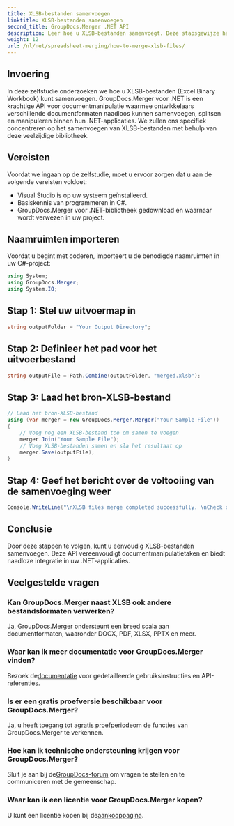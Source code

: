 ```yaml
---
title: XLSB-bestanden samenvoegen
linktitle: XLSB-bestanden samenvoegen
second_title: GroupDocs.Merger .NET API
description: Leer hoe u XLSB-bestanden samenvoegt. Deze stapsgewijze handleiding vereenvoudigt documentmanipulatietaken.
weight: 12
url: /nl/net/spreadsheet-merging/how-to-merge-xlsb-files/
---
```

## Invoering
In deze zelfstudie onderzoeken we hoe u XLSB-bestanden (Excel Binary Workbook) kunt samenvoegen. GroupDocs.Merger voor .NET is een krachtige API voor documentmanipulatie waarmee ontwikkelaars verschillende documentformaten naadloos kunnen samenvoegen, splitsen en manipuleren binnen hun .NET-applicaties. We zullen ons specifiek concentreren op het samenvoegen van XLSB-bestanden met behulp van deze veelzijdige bibliotheek.
## Vereisten
Voordat we ingaan op de zelfstudie, moet u ervoor zorgen dat u aan de volgende vereisten voldoet:
- Visual Studio is op uw systeem geïnstalleerd.
- Basiskennis van programmeren in C#.
- GroupDocs.Merger voor .NET-bibliotheek gedownload en waarnaar wordt verwezen in uw project.
  

## Naamruimten importeren
Voordat u begint met coderen, importeert u de benodigde naamruimten in uw C#-project:
```csharp
using System; 
using GroupDocs.Merger;
using System.IO;
```
## Stap 1: Stel uw uitvoermap in
```csharp
string outputFolder = "Your Output Directory";
```
## Stap 2: Definieer het pad voor het uitvoerbestand
```csharp
string outputFile = Path.Combine(outputFolder, "merged.xlsb");
```
## Stap 3: Laad het bron-XLSB-bestand
```csharp
// Laad het bron-XLSB-bestand
using (var merger = new GroupDocs.Merger.Merger("Your Sample File"))
{
    // Voeg nog een XLSB-bestand toe om samen te voegen
    merger.Join("Your Sample File");
    // Voeg XLSB-bestanden samen en sla het resultaat op
    merger.Save(outputFile);
}
```
## Stap 4: Geef het bericht over de voltooiing van de samenvoeging weer
```csharp
Console.WriteLine("\nXLSB files merge completed successfully. \nCheck output in {0}", outputFolder);
```

## Conclusie
Door deze stappen te volgen, kunt u eenvoudig XLSB-bestanden samenvoegen. Deze API vereenvoudigt documentmanipulatietaken en biedt naadloze integratie in uw .NET-applicaties.

## Veelgestelde vragen
### Kan GroupDocs.Merger naast XLSB ook andere bestandsformaten verwerken?
Ja, GroupDocs.Merger ondersteunt een breed scala aan documentformaten, waaronder DOCX, PDF, XLSX, PPTX en meer.
### Waar kan ik meer documentatie voor GroupDocs.Merger vinden?
 Bezoek de[documentatie](https://tutorials.groupdocs.com/merger/net/) voor gedetailleerde gebruiksinstructies en API-referenties.
### Is er een gratis proefversie beschikbaar voor GroupDocs.Merger?
 Ja, u heeft toegang tot a[gratis proefperiode](https://releases.groupdocs.com/)om de functies van GroupDocs.Merger te verkennen.
### Hoe kan ik technische ondersteuning krijgen voor GroupDocs.Merger?
 Sluit je aan bij de[GroupDocs-forum](https://forum.groupdocs.com/c/merger/32) om vragen te stellen en te communiceren met de gemeenschap.
### Waar kan ik een licentie voor GroupDocs.Merger kopen?
 U kunt een licentie kopen bij de[aankooppagina](https://purchase.groupdocs.com/buy).